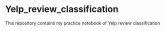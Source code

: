 # Yelp_review_classification
This  repository contains my practice notebook of Yelp review classification
